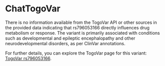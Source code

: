# ChatTogoVar

There is no information available from the TogoVar API or other sources in the provided data indicating that rs796053166 directly influences drug metabolism or response. The variant is primarily associated with conditions such as developmental and epileptic encephalopathy and other neurodevelopmental disorders, as per ClinVar annotations.

For further details, you can explore the TogoVar page for this variant: [TogoVar rs796053166](https://identifiers.org/dbsnp/rs796053166).